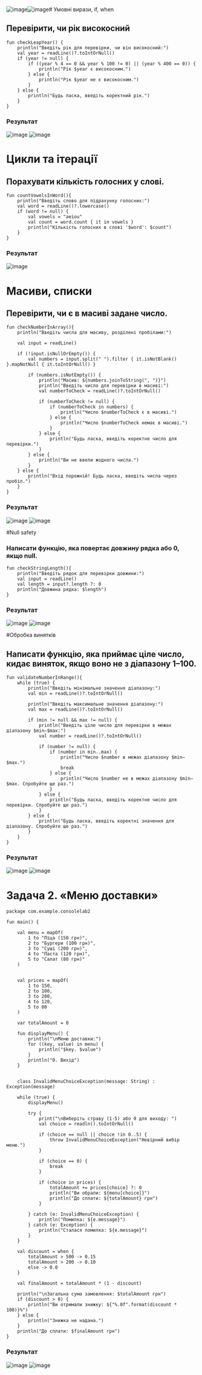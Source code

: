 ![image](https://github.com/user-attachments/assets/591ee375-e46f-4773-843a-30f8e3b7e9ea)![image](https://github.com/user-attachments/assets/f53f13b4-baab-466c-9ba2-82478dab61ce)# Умовні вирази, if, when
## Перевірити, чи рік високосний
```
fun checkLeapYear() {
    println("Введіть рік для перевірки, чи він високосний:")
    val year = readLine()?.toIntOrNull()
    if (year != null) {
        if ((year % 4 == 0 && year % 100 != 0) || (year % 400 == 0)) {
            println("Рік $year є високосним.")
        } else {
            println("Рік $year не є високосним.")
        }
    } else {
        println("Будь ласка, введіть коректний рік.")
    }
}
```
### Результат
![image](https://github.com/user-attachments/assets/0f1349a3-a643-4236-8d34-2cfe17f0820e)
![image](https://github.com/user-attachments/assets/43fafa60-794a-450d-8ccc-ef44ba2581f4)

# Цикли та ітерації
## Порахувати кількість голосних у слові.
```
fun countVowelsInWord(){
    println("Введіть слово для підрахунку голосних:")
    val word = readLine()?.lowercase()
    if (word != null) {
        val vowels = "aeiou"
        val count = word.count { it in vowels }
        println("Кількість голосних в слові '$word': $count")
    }
}
```
### Результат
![image](https://github.com/user-attachments/assets/dc8733a5-4cf0-43e9-a891-e8eed3e6aa3e)

# Масиви, списки
## Перевірити, чи є в масиві задане число.
```
fun checkNumberInArray(){
    println("Введіть числа для масиву, розділені пробілами:")

    val input = readLine()

    if (!input.isNullOrEmpty()) {
        val numbers = input.split(" ").filter { it.isNotBlank() }.mapNotNull { it.toIntOrNull() }

        if (numbers.isNotEmpty()) {
            println("Масив: ${numbers.joinToString(", ")}")
            println("Введіть число для перевірки в масиві:")
            val numberToCheck = readLine()?.toIntOrNull()

            if (numberToCheck != null) {
                if (numberToCheck in numbers) {
                    println("Число $numberToCheck є в масиві.")
                } else {
                    println("Число $numberToCheck немає в масиві.")
                }
            } else {
                println("Будь ласка, введіть коректне число для перевірки.")
            }
        } else {
            println("Ви не ввели жодного числа.")
        }
    } else {
        println("Вхід порожній! Будь ласка, введіть числа через пробіл.")
    }
}
```
### Результат
![image](https://github.com/user-attachments/assets/3bc7c83e-5068-4919-ba22-957e0d5bcc65)
![image](https://github.com/user-attachments/assets/adadbb14-68a8-4b0a-96d1-179278a5970d)

#Null safety
### Написати функцію, яка повертає довжину рядка або 0, якщо null.
```
fun checkStringLength(){
    println("Введіть рядок для перевірки довжини:")
    val input = readLine()
    val length = input?.length ?: 0
    println("Довжина рядка: $length")
}
```
### Результат
![image](https://github.com/user-attachments/assets/50c7e70e-978b-4f25-8f0e-7c2032c5e9c2)
![image](https://github.com/user-attachments/assets/91a7dce1-fa2c-439c-a1d3-c0478bd26bb9)

#Обробка винятків
## Написати функцію, яка приймає ціле число, кидає виняток, якщо воно не з діапазону 1–100.
```
fun validateNumberInRange(){
    while (true) {
        println("Введіть мінімальне значення діапазону:")
        val min = readLine()?.toIntOrNull()

        println("Введіть максимальне значення діапазону:")
        val max = readLine()?.toIntOrNull()

        if (min != null && max != null) {
            println("Введіть ціле число для перевірки в межах діапазону $min–$max:")
            val number = readLine()?.toIntOrNull()

            if (number != null) {
                if (number in min..max) {
                    println("Число $number в межах діапазону $min–$max.")
                    break
                } else {
                    println("Число $number не в межах діапазону $min–$max. Спробуйте ще раз.")
                }
            } else {
                println("Будь ласка, введіть коректне число для перевірки. Спробуйте ще раз.")
            }
        } else {
            println("Будь ласка, введіть коректні значення для діапазону. Спробуйте ще раз.")
        }
    }
}
```
### Результат
![image](https://github.com/user-attachments/assets/fd8d49e4-8ab2-4f06-853f-c3c3e10a3172)
![image](https://github.com/user-attachments/assets/75c75042-9050-426d-bc1c-969146d2df18)

# Задача 2. «Меню доставки»
```
package com.example.consolelab2

fun main() {

    val menu = mapOf(
        1 to "Піца (150 грн)",
        2 to "Бургери (100 грн)",
        3 to "Суші (200 грн)",
        4 to "Паста (120 грн)",
        5 to "Салат (80 грн)"
    )


    val prices = mapOf(
        1 to 150,
        2 to 100,
        3 to 200,
        4 to 120,
        5 to 80
    )

    var totalAmount = 0

    fun displayMenu() {
        println("\nМеню доставки:")
        for ((key, value) in menu) {
            println("$key. $value")
        }
        println("0. Вихід")
    }


    class InvalidMenuChoiceException(message: String) : Exception(message)

    while (true) {
        displayMenu()

        try {
            print("\nВиберіть страву (1-5) або 0 для виходу: ")
            val choice = readln().toIntOrNull()

            if (choice == null || choice !in 0..5) {
                throw InvalidMenuChoiceException("Невірний вибір меню.")
            }

            if (choice == 0) {
                break
            }

            if (choice in prices) {
                totalAmount += prices[choice] ?: 0
                println("Ви обрали: ${menu[choice]}")
                println("До сплати: ${totalAmount} грн")
            }

        } catch (e: InvalidMenuChoiceException) {
            println("Помилка: ${e.message}")
        } catch (e: Exception) {
            println("Сталася помилка: ${e.message}")
        }
    }

    val discount = when {
        totalAmount > 500 -> 0.15
        totalAmount > 200 -> 0.10
        else -> 0.0
    }

    val finalAmount = totalAmount * (1 - discount)

    println("\nЗагальна сума замовлення: $totalAmount грн")
    if (discount > 0) {
        println("Ви отримали знижку: ${"%.0f".format(discount * 100)}%")
    } else {
        println("Знижка не надана.")
    }
    println("До сплати: $finalAmount грн")
}
```
### Результат
![image](https://github.com/user-attachments/assets/78d90c6f-4ffc-4d66-bdef-d238a52bd454)
![image](https://github.com/user-attachments/assets/32a0cb7e-83aa-46cd-a3b8-513b5edf8b31)


